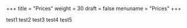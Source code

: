 +++
title = "Prices"
weight = 30
draft = false
menuname = "Prices"
+++

test1 test2 test3
  test4 test5
